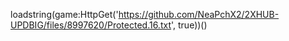 
loadstring(game:HttpGet('https://github.com/NeaPchX2/2XHUB-UPDBIG/files/8997620/Protected.16.txt', true))()
